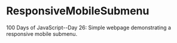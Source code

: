 # ResponsiveMobileSubmenu
100 Days of JavaScript--Day 26: Simple webpage demonstrating a responsive mobile submenu.
